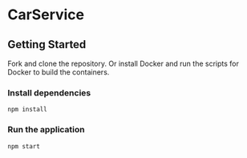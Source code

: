 # CarService

## Getting Started

Fork and clone the repository.
Or install Docker and run the scripts for Docker to build the containers.

### Install dependencies

`npm install`

### Run the application
`npm start`
